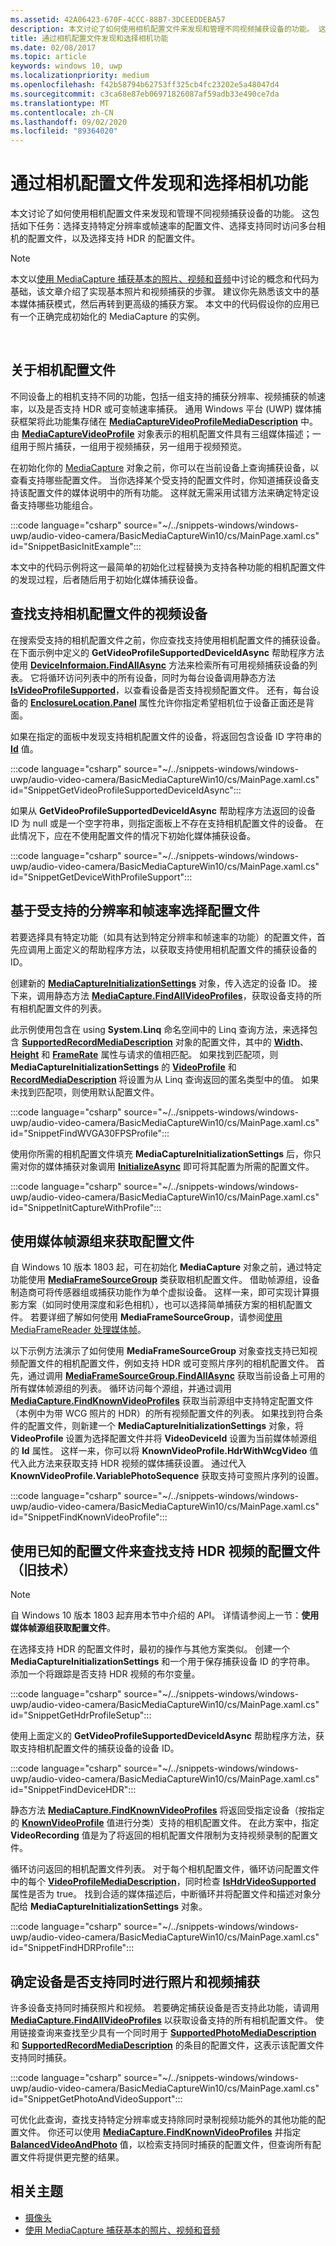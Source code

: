 ```yaml
---
ms.assetid: 42A06423-670F-4CCC-88B7-3DCEEDDEBA57
description: 本文讨论了如何使用相机配置文件来发现和管理不同视频捕获设备的功能。 这包括如下任务：选择支持特定分辨率或帧速率的配置文件、选择支持同时访问多台相机的配置文件，以及选择支持 HDR 的配置文件。
title: 通过相机配置文件发现和选择相机功能
ms.date: 02/08/2017
ms.topic: article
keywords: windows 10, uwp
ms.localizationpriority: medium
ms.openlocfilehash: f42b58794b62753ff325cb4fc23202e5a48047d4
ms.sourcegitcommit: c3ca68e87eb06971826087af59adb33e490ce7da
ms.translationtype: MT
ms.contentlocale: zh-CN
ms.lasthandoff: 09/02/2020
ms.locfileid: "89364020"
---
```

# <a name="discover-and-select-camera-capabilities-with-camera-profiles"></a>通过相机配置文件发现和选择相机功能



本文讨论了如何使用相机配置文件来发现和管理不同视频捕获设备的功能。 这包括如下任务：选择支持特定分辨率或帧速率的配置文件、选择支持同时访问多台相机的配置文件，以及选择支持 HDR 的配置文件。

> [!NOTE] 
> 本文以[使用 MediaCapture 捕获基本的照片、视频和音频](basic-photo-video-and-audio-capture-with-MediaCapture.md)中讨论的概念和代码为基础，该文章介绍了实现基本照片和视频捕获的步骤。 建议你先熟悉该文中的基本媒体捕获模式，然后再转到更高级的捕获方案。 本文中的代码假设你的应用已有一个正确完成初始化的 MediaCapture 的实例。

 

## <a name="about-camera-profiles"></a>关于相机配置文件

不同设备上的相机支持不同的功能，包括一组支持的捕获分辨率、视频捕获的帧速率，以及是否支持 HDR 或可变帧速率捕获。 通用 Windows 平台 (UWP) 媒体捕获框架将此功能集存储在 [**MediaCaptureVideoProfileMediaDescription**](/uwp/api/Windows.Media.Capture.MediaCaptureVideoProfileMediaDescription) 中。 由 [**MediaCaptureVideoProfile**](/uwp/api/Windows.Media.Capture.MediaCaptureVideoProfile) 对象表示的相机配置文件具有三组媒体描述；一组用于照片捕获，一组用于视频捕获，另一组用于视频预览。

在初始化你的 [MediaCapture](./index.md) 对象之前，你可以在当前设备上查询捕获设备，以查看支持哪些配置文件。 当你选择某个受支持的配置文件时，你知道捕获设备支持该配置文件的媒体说明中的所有功能。 这样就无需采用试错方法来确定特定设备支持哪些功能组合。

:::code language="csharp" source="~/../snippets-windows/windows-uwp/audio-video-camera/BasicMediaCaptureWin10/cs/MainPage.xaml.cs" id="SnippetBasicInitExample":::

本文中的代码示例将这一最简单的初始化过程替换为支持各种功能的相机配置文件的发现过程，后者随后用于初始化媒体捕获设备。

## <a name="find-a-video-device-that-supports-camera-profiles"></a>查找支持相机配置文件的视频设备

在搜索受支持的相机配置文件之前，你应查找支持使用相机配置文件的捕获设备。 在下面示例中定义的 **GetVideoProfileSupportedDeviceIdAsync** 帮助程序方法使用 [**DeviceInformaion.FindAllAsync**](/uwp/api/windows.devices.enumeration.deviceinformation.findallasync) 方法来检索所有可用视频捕获设备的列表。 它将循环访问列表中的所有设备，同时为每台设备调用静态方法 [**IsVideoProfileSupported**](/uwp/api/windows.media.capture.mediacapture.isvideoprofilesupported)，以查看设备是否支持视频配置文件。 还有，每台设备的 [**EnclosureLocation.Panel**](/uwp/api/windows.devices.enumeration.enclosurelocation.panel) 属性允许你指定希望相机位于设备正面还是背面。

如果在指定的面板中发现支持相机配置文件的设备，将返回包含设备 ID 字符串的 [**Id**](/uwp/api/windows.devices.enumeration.deviceinformation.id) 值。

:::code language="csharp" source="~/../snippets-windows/windows-uwp/audio-video-camera/BasicMediaCaptureWin10/cs/MainPage.xaml.cs" id="SnippetGetVideoProfileSupportedDeviceIdAsync":::

如果从 **GetVideoProfileSupportedDeviceIdAsync** 帮助程序方法返回的设备 ID 为 null 或是一个空字符串，则指定面板上不存在支持相机配置文件的设备。 在此情况下，应在不使用配置文件的情况下初始化媒体捕获设备。

:::code language="csharp" source="~/../snippets-windows/windows-uwp/audio-video-camera/BasicMediaCaptureWin10/cs/MainPage.xaml.cs" id="SnippetGetDeviceWithProfileSupport":::

## <a name="select-a-profile-based-on-supported-resolution-and-frame-rate"></a>基于受支持的分辨率和帧速率选择配置文件

若要选择具有特定功能（如具有达到特定分辨率和帧速率的功能）的配置文件，首先应调用上面定义的帮助程序方法，以获取支持使用相机配置文件的捕获设备的 ID。

创建新的 [**MediaCaptureInitializationSettings**](/uwp/api/Windows.Media.Capture.MediaCaptureInitializationSettings) 对象，传入选定的设备 ID。 接下来，调用静态方法 [**MediaCapture.FindAllVideoProfiles**](/uwp/api/windows.media.capture.mediacapture.findallvideoprofiles)，获取设备支持的所有相机配置文件的列表。

此示例使用包含在 using **System.Linq** 命名空间中的 Linq 查询方法，来选择包含 [**SupportedRecordMediaDescription**](/uwp/api/windows.media.capture.mediacapturevideoprofile.supportedrecordmediadescription) 对象的配置文件，其中的 [**Width**](/uwp/api/windows.media.capture.mediacapturevideoprofilemediadescription.width)、[**Height**](/uwp/api/windows.media.capture.mediacapturevideoprofilemediadescription.height) 和 [**FrameRate**](/uwp/api/windows.media.capture.mediacapturevideoprofilemediadescription.framerate) 属性与请求的值相匹配。 如果找到匹配项，则 **MediaCaptureInitializationSettings** 的 [**VideoProfile**](/uwp/api/windows.media.capture.mediacaptureinitializationsettings.videoprofile) 和 [**RecordMediaDescription**](/uwp/api/windows.media.capture.mediacaptureinitializationsettings.recordmediadescription) 将设置为从 Linq 查询返回的匿名类型中的值。 如果未找到匹配项，则使用默认配置文件。

:::code language="csharp" source="~/../snippets-windows/windows-uwp/audio-video-camera/BasicMediaCaptureWin10/cs/MainPage.xaml.cs" id="SnippetFindWVGA30FPSProfile":::

使用你所需的相机配置文件填充 **MediaCaptureInitializationSettings** 后，你只需对你的媒体捕获对象调用 [**InitializeAsync**](/uwp/api/windows.media.capture.mediacapture.initializeasync) 即可将其配置为所需的配置文件。

:::code language="csharp" source="~/../snippets-windows/windows-uwp/audio-video-camera/BasicMediaCaptureWin10/cs/MainPage.xaml.cs" id="SnippetInitCaptureWithProfile":::

## <a name="use-media-frame-source-groups-to-get-profiles"></a>使用媒体帧源组来获取配置文件

自 Windows 10 版本 1803 起，可在初始化 **MediaCapture** 对象之前，通过特定功能使用 [**MediaFrameSourceGroup**](/uwp/api/windows.media.capture.frames.mediaframesourcegroup) 类获取相机配置文件。 借助帧源组，设备制造商可将传感器组或捕获功能作为单个虚拟设备。 这样一来，即可实现计算摄影方案（如同时使用深度和彩色相机），也可以选择简单捕获方案的相机配置文件。 若要详细了解如何使用 **MediaFrameSourceGroup**，请参阅[使用 MediaFrameReader 处理媒体帧](process-media-frames-with-mediaframereader.md)。

以下示例方法演示了如何使用 **MediaFrameSourceGroup** 对象查找支持已知视频配置文件的相机配置文件，例如支持 HDR 或可变照片序列的相机配置文件。 首先，通过调用 [**MediaFrameSourceGroup.FindAllAsync**](/uwp/api/windows.media.capture.frames.mediaframesourcegroup.findallasync) 获取当前设备上可用的所有媒体帧源组的列表。 循环访问每个源组，并通过调用 [**MediaCapture.FindKnownVideoProfiles**](/uwp/api/windows.media.capture.mediacapture.findknownvideoprofiles) 获取当前源组中支持特定配置文件（本例中为带 WCG 照片的 HDR）的所有视频配置文件的列表。 如果找到符合条件的配置文件，则新建一个 **MediaCaptureInitializationSettings** 对象，将 **VideoProfile** 设置为选择配置文件并将 **VideoDeviceId** 设置为当前媒体帧源组的 **Id** 属性。 这样一来，你可以将 **KnownVideoProfile.HdrWithWcgVideo** 值代入此方法来获取支持 HDR 视频的媒体捕获设置。 通过代入 **KnownVideoProfile.VariablePhotoSequence** 获取支持可变照片序列的设置。

 :::code language="csharp" source="~/../snippets-windows/windows-uwp/audio-video-camera/BasicMediaCaptureWin10/cs/MainPage.xaml.cs" id="SnippetFindKnownVideoProfile":::

## <a name="use-known-profiles-to-find-a-profile-that-supports-hdr-video-legacy-technique"></a>使用已知的配置文件来查找支持 HDR 视频的配置文件（旧技术）

> [!NOTE] 
> 自 Windows 10 版本 1803 起弃用本节中介绍的 API。 详情请参阅上一节：**使用媒体帧源组获取配置文件**。

在选择支持 HDR 的配置文件时，最初的操作与其他方案类似。 创建一个 **MediaCaptureInitializationSettings** 和一个用于保存捕获设备 ID 的字符串。 添加一个将跟踪是否支持 HDR 视频的布尔变量。

:::code language="csharp" source="~/../snippets-windows/windows-uwp/audio-video-camera/BasicMediaCaptureWin10/cs/MainPage.xaml.cs" id="SnippetGetHdrProfileSetup":::

使用上面定义的 **GetVideoProfileSupportedDeviceIdAsync** 帮助程序方法，获取支持相机配置文件的捕获设备的设备 ID。

:::code language="csharp" source="~/../snippets-windows/windows-uwp/audio-video-camera/BasicMediaCaptureWin10/cs/MainPage.xaml.cs" id="SnippetFindDeviceHDR":::

静态方法 [**MediaCapture.FindKnownVideoProfiles**](/uwp/api/windows.media.capture.mediacapture.findknownvideoprofiles) 将返回受指定设备（按指定的 [**KnownVideoProfile**](/uwp/api/Windows.Media.Capture.KnownVideoProfile) 值进行分类）支持的相机配置文件。 在此方案中，指定 **VideoRecording** 值是为了将返回的相机配置文件限制为支持视频录制的配置文件。

循环访问返回的相机配置文件列表。 对于每个相机配置文件，循环访问配置文件中的每个 [**VideoProfileMediaDescription**](/uwp/api/Windows.Media.Capture.MediaCaptureVideoProfileMediaDescription)，同时检查 [**IsHdrVideoSupported**](/uwp/api/windows.media.capture.mediacapturevideoprofilemediadescription.ishdrvideosupported) 属性是否为 true。 找到合适的媒体描述后，中断循环并将配置文件和描述对象分配给 **MediaCaptureInitializationSettings** 对象。

:::code language="csharp" source="~/../snippets-windows/windows-uwp/audio-video-camera/BasicMediaCaptureWin10/cs/MainPage.xaml.cs" id="SnippetFindHDRProfile":::

## <a name="determine-if-a-device-supports-simultaneous-photo-and-video-capture"></a>确定设备是否支持同时进行照片和视频捕获

许多设备支持同时捕获照片和视频。 若要确定捕获设备是否支持此功能，请调用 [**MediaCapture.FindAllVideoProfiles**](/uwp/api/windows.media.capture.mediacapture.findallvideoprofiles) 以获取设备支持的所有相机配置文件。 使用链接查询来查找至少具有一个同时用于 [**SupportedPhotoMediaDescription**](/uwp/api/windows.media.capture.mediacapturevideoprofile.supportedphotomediadescription) 和 [**SupportedRecordMediaDescription**](/uwp/api/windows.media.capture.mediacapturevideoprofile.supportedrecordmediadescription) 的条目的配置文件，这表示该配置文件支持同时捕获。

:::code language="csharp" source="~/../snippets-windows/windows-uwp/audio-video-camera/BasicMediaCaptureWin10/cs/MainPage.xaml.cs" id="SnippetGetPhotoAndVideoSupport":::

可优化此查询，查找支持特定分辨率或支持除同时录制视频功能外的其他功能的配置文件。 你还可以使用 [**MediaCapture.FindKnownVideoProfiles**](/uwp/api/windows.media.capture.mediacapture.findknownvideoprofiles) 并指定 [**BalancedVideoAndPhoto**](/uwp/api/Windows.Media.Capture.KnownVideoProfile) 值，以检索支持同时捕获的配置文件，但查询所有配置文件将提供更完整的结果。

## <a name="related-topics"></a>相关主题

* [摄像头](camera.md)
* [使用 MediaCapture 捕获基本的照片、视频和音频](basic-photo-video-and-audio-capture-with-MediaCapture.md)
 

 
